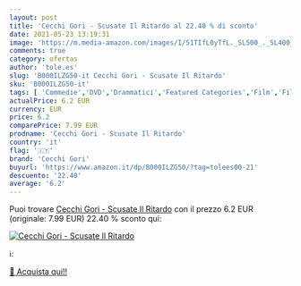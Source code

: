 ```yaml
---
layout: post
title: 'Cecchi Gori - Scusate Il Ritardo al 22.40 % di sconto'
date: 2021-05-23 13:19:31
image: 'https://m.media-amazon.com/images/I/51TIfL0yTfL._SL500_._SL400_.jpg'
comments: true
category: ofertas
author: 'tole.es'
slug: 'B000ILZG50-it Cecchi Gori - Scusate Il Ritardo'
sku: 'B000ILZG50-it'
tags: [ 'Commedie','DVD','Drammatici','Featured Categories','Film','Film e TV','cecchi gori', ]
actualPrice: 6.2 EUR
currency: EUR
price: 6.2
comparePrice: 7.99 EUR
prodname: 'Cecchi Gori - Scusate Il Ritardo'
country: 'it'
flag: '🇮🇹'
brand: 'Cecchi Gori'
buyurl: 'https://www.amazon.it/dp/B000ILZG50/?tag=tolees00-21'
descuento: '22.40'
average: '6.2'
---
```


Puoi trovare [Cecchi Gori - Scusate Il Ritardo](https://www.amazon.it/dp/B000ILZG50/?tag=tolees00-21) con il prezzo 6.2 EUR (originale: 7.99 EUR) 22.40 % sconto qui:

[![Cecchi Gori - Scusate Il Ritardo](https://m.media-amazon.com/images/I/51TIfL0yTfL._SL500_._SL400_.jpg)](https://www.amazon.it/dp/B000ILZG50/?tag=tolees00-21)

ℹ️:


[🛒 Acquista qui!!](https://www.amazon.it/dp/B000ILZG50/?tag=tolees00-21)
